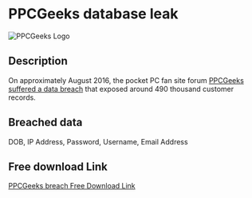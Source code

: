 # PPCGeeks database leak

![PPCGeeks Logo](https://ppcgeeks.ai/wp-content/uploads/2023/01/PPC-Geeks-Logo.png)

## Description

On approximately August 2016, the pocket PC fan site forum <a href="https://haveibeenpwned.com/Breach/CraftRise" target="_blank" rel="noopener">PPCGeeks suffered a data breach</a> that exposed around 490 thousand customer records.

## Breached data

DOB, IP Address, Password, Username, Email Address

## Free download Link

[PPCGeeks breach Free Download Link]()
